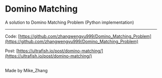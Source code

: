 # Domino Matching

A solution to Domino Matching Problem (Python implementation)

---

Code: [https://github.com/zhangwengyu999/Domino_Matching_Problem](https://github.com/zhangwengyu999/Domino_Matching_Problem)

Post: [https://ultrafish.io/post/domino-matching/](https://ultrafish.io/post/domino-matching/)

<br> Made by Mike_Zhang
